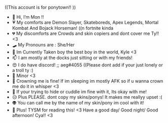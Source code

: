 ((This account is for ponytown!! ))
- 🐸 Hi, I’m Mon !!
- 💗 My comforts are Demon Slayer, Skateboreds, Apex Legends, Mortal Kombat And Bojack Horseman! ((n fortnite kinda
- 💔 My discomforts are Crowds and skin copiers and dont cover me Ty!! <3
- 🛹 My Pronouns are : She/Her 
- 💞️ Im Currently Taken boy the best boy in the world, Kyle <3
- 📫 I am mostly at the docks just sitting or with my friends! 
- 😍 I do have discord! ;; aeg#4055 ((Please dont add if your just lonely or a troll ty :)
- 😤 Minor <3
- 🎉 Crowning me is fine! If im sleeping im mostly AFK so if u wanna crown me do it in whisper <3
- 🌈 If your trying to hide or cuddle im fine with it, Its okay with me!
- 😥 Plus PLEASE. dont copy my skins/ponys! It makes me reallyy upset :(
- 👽 You can call me by the name of my skin/pony im cool with it!
- 🤗 Plus! TYSM for reading this! <3 Have a good day/ Good night/ Good afternoon! Cya!! <3
